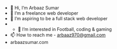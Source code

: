 - 👋 Hi, I’m Arbaaz Sumar
- 🌱 I’m a freelance web developer
- 💞️ I’m aspiring to be a full stack web developer
- - 👀 I’m interested in Football, coding & gaming
- 📫 How to reach me - arbaaz970@gmail.com
- arbaazsumar.com

<!---
arbaaz-77/arbaaz-77 is a ✨ special ✨ repository because its `README.md` (this file) appears on your GitHub profile.
You can click the Preview link to take a look at your changes.
--->
